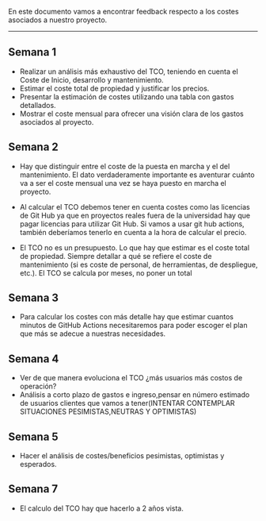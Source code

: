 En este documento vamos a encontrar feedback respecto a los costes asociados a nuestro proyecto.

---

## Semana 1

- Realizar un análisis más exhaustivo del TCO, teniendo en cuenta el Coste de Inicio, desarrollo y mantenimiento.
- Estimar el coste total de propiedad y justificar los precios.
- Presentar la estimación de costes utilizando una tabla con gastos detallados.
- Mostrar el coste mensual para ofrecer una visión clara de los gastos asociados al proyecto.

## Semana 2

- Hay que distinguir entre el coste de la puesta en marcha y el del mantenimiento. El dato verdaderamente importante es aventurar cuánto va a ser el coste mensual una vez se haya puesto en marcha el proyecto.

- Al calcular el TCO debemos tener en cuenta costes como las licencias de Git Hub ya que en proyectos reales fuera de la universidad hay que pagar licencias para utilizar Git Hub. Si vamos a usar git hub actions, también deberíamos tenerlo en cuenta a la hora de calcular el precio.

- El TCO no es un presupuesto. Lo que hay que estimar es el coste total de propiedad. Siempre detallar a qué se refiere el coste de mantenimiento (si es coste de personal, de herramientas, de despliegue, etc.). El TCO se calcula por meses, no poner un total

## Semana 3

- Para calcular los costes con más detalle hay que estimar cuantos minutos de GitHub Actions necesitaremos para poder escoger el plan que más se adecue a nuestras necesidades.

## Semana 4

- Ver de que manera evoluciona el TCO ¿más usuarios más costos de operación?
- Análisis a corto plazo de gastos e ingreso,pensar en número estimado de usuarios clientes que vamos a tener(INTENTAR CONTEMPLAR SITUACIONES PESIMISTAS,NEUTRAS Y OPTIMISTAS)

## Semana 5

- Hacer el análisis de costes/beneficios pesimistas, optimistas y esperados.

## Semana 7

- El calculo del TCO hay que hacerlo a 2 años vista.

